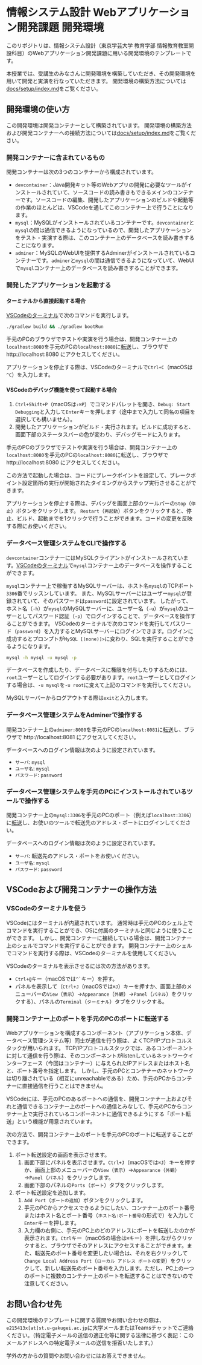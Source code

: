 # 情報システム設計 Webアプリケーション開発課題 開発環境

このリポジトリは、情報システム設計（東京学芸大学 教育学部 情報教育教室開設科目）のWebアプリケーション開発課題に用いる開発環境のテンプレートです。

本授業では、受講生のみなさんに開発環境を構築していただき、その開発環境を用いて開発と実演を行なっていただきます。
開発環境の構築方法については[docs/setup/index.md](docs/setup/index.md)をご覧ください。

## 開発環境の使い方

この開発環境は開発コンテナーとして構築されています。
開発環境の構築方法および開発コンテナーへの接続方法については[docs/setup/index.md](docs/setup/index.md)をご覧ください。

### 開発コンテナーに含まれているもの

開発コンテナーは次の3つのコンテナーから構成されています。
  - `devcontainer`：Java開発キット等のWebアプリの開発に必要なツールがインストールされていて、ソースコードの読み書きもできるメインのコンテナーです。ソースコードの編集、開発したアプリケーションのビルドや起動等の作業のほとんどは、VSCodeを通してこのコンテナー上で行うことになります。
  - `mysql`：MySQLがインストールされているコンテナーです。`devcontainer`と`mysql`の間は通信できるようになっているので、開発したアプリケーションをテスト・実演する際は、このコンテナー上のデータベースを読み書きすることになります。
  - `adminer`：MySQLのWebUIを提供するAdminerがインストールされているコンテナーです。`adminer`と`mysql`の間は通信できるようになっていて、WebUIで`mysql`コンテナー上のデータベースを読み書きすることができます。

### 開発したアプリケーションを起動する

#### ターミナルから直接起動する場合

[VSCodeのターミナル](#vscodeのターミナルを使う)で次のコマンドを実行します。

```sh
./gradlew build && ./gradlew bootRun
```

手元のPCのブラウザでテストや実演を行う場合は、開発コンテナー上の`localhost:8080`を手元のPCの`localhost:8080`に[転送](#開発コンテナー上のポートをPCのポートに転送する)し、ブラウザで http://localhost:8080 にアクセスしてください。

アプリケーションを停止する際は、VSCodeのターミナルで`Ctrl+C`（macOSは`^C`）を入力します。

#### VSCodeのデバッグ機能を使って起動する場合

1. `Ctrl+Shift+P`（macOSは`⇧⌘P`）でコマンドパレットを開き、`Debug: Start Debugging`と入力して`Enter`キーを押します（途中まで入力して同名の項目を選択しても構いません）。
2. 開発したアプリケーションがビルド・実行されます。ビルドに成功すると、画面下部のステータスバーの色が変わり、デバッグモードに入ります。

手元のPCのブラウザでテストや実演を行う場合は、開発コンテナー上の`localhost:8080`を手元のPCの`localhost:8080`に転送し、ブラウザで http://localhost:8080 にアクセスしてください。

この方法で起動した場合は、コードにブレークポイントを設定して、ブレークポイント設定箇所の実行が開始されたタイミングからステップ実行させることができます。

アプリケーションを停止する際は、デバッグを画面上部のツールバーの`Stop`（`停止`）ボタンをクリックします。
`Restart`（`再起動`）ボタンをクリックすると、停止、ビルド、起動までを1クリックで行うことができます。コードの変更を反映する際にお使いください。

### データベース管理システムをCLIで操作する

`devcontainer`コンテナーにはMySQLクライアントがインストールされています。[VSCodeのターミナル](#vscodeのターミナルを使う)で`mysql`コンテナー上のデータベースを操作することができます。

`mysql`コンテナー上で稼働するMySQLサーバーは、ホスト名`mysql`のTCPポート`3306`番でリッスンしています。
また、MySQLサーバーにはユーザー`mysql`が登録されていて、そのパスワードは`password`に設定されています。
したがって、ホスト名（`-h`）が`mysql`のMySQLサーバーに、ユーザー名（`-u`）が`mysql`のユーザーとしてパスワード認証（`-p`）でログインすることで、データベースを操作することができます。
VSCodeのターミナルで次のコマンドを実行してパスワード（`password`）を入力するとMySQLサーバーにログインできます。ログインに成功するとプロンプトが`MySQL [(none)]>`に変わり、SQLを実行することができるようになります。

```sh
mysql -h mysql -u mysql -p
```

データベースを作成したり、データベースに権限を付与したりするためには、`root`ユーザーとしてログインする必要があります。`root`ユーザーとしてログインする場合は、`-u mysql`を`-u root`に変えて上記のコマンドを実行してください。

MySQLサーバーからログアウトする際は`exit`と入力します。

### データベース管理システムをAdminerで操作する

開発コンテナー上の`adminer:8080`を手元のPCの`localhost:8081`に[転送](#開発コンテナー上のポートを手元のpcのポートに転送する)し、ブラウザで http://localhost:8081 にアクセスしてください。

データベースへのログイン情報は次のように設定されています。

- `サーバ`: `mysql`
- `ユーザ名`: `mysql`
- `パスワード`: `password`

### データベース管理システムを手元のPCにインストールされているツールで操作する

開発コンテナー上の`mysql:3306`を手元のPCのポート（例えば`localhost:3306`）に[転送](#開発コンテナー上のポートを手元のpcのポートに転送する)し、お使いのツールで転送先のアドレス・ポートにログインしてください。

データベースへのログイン情報は次のように設定されています。

- `サーバ`: 転送先のアドレス・ポートをお使いください。
- `ユーザ名`: `mysql`
- `パスワード`: `password`

## VSCodeおよび開発コンテナーの操作方法

### VSCodeのターミナルを使う

VSCodeにはターミナルが内蔵されています。
通常時は手元のPCのシェル上でコマンドを実行することができ、OSに付属のターミナルと同じように使うことができます。
しかし、開発コンテナーに接続している場合は、開発コンテナー上のシェルでコマンドを実行することができます。
開発コンテナー上のシェルでコマンドを実行する際は、VSCodeのターミナルを使用してください。

VSCodeのターミナルを表示させるには次の方法があります。

- `Ctrl+@`キー（macOSでは`` ^` ``キー）を押す。
- パネルを表示して（`Ctrl+J`（macOSでは`⌘J`）キーを押すか、画面上部のメニューバーの`View`（`表示`）→`Appearance`（`外観`）→`Panel`（`パネル`）をクリックする）、パネルの`Terminal`（`ターミナル`）タブをクリックする。

### 開発コンテナー上のポートを手元のPCのポートに転送する

Webアプリケーションを構成するコンポーネント（アプリケーション本体、データベース管理システム等）同士が通信を行う際は、よくTCP/IPプロトコルスタックが用いられます。
TCP/IPプロトコルスタックでは、あるコンポーネントに対して通信を行う際は、そのコンポーネントがlistenしているネットワークインターフェース（今回はコンテナー）に与えられたIPアドレスまたはホスト名と、ポート番号を指定します。
しかし、手元のPCとコンテナーのネットワークは切り離されている（相互にunreachableである）ため、手元のPCからコンテナーに直接通信を行うことはできません。

VSCodeには、手元のPCのあるポートへの通信を、開発コンテナー上およびそれと通信できるコンテナー上のポートへの通信とみなして、手元のPCからコンテナー上で実行されているコンポーネントに通信できるようにする「ポート転送」という機能が用意されています。

次の方法で、開発コンテナー上のポートを手元のPCのポートに転送することができます。

1. ポート転送設定の画面を表示させます。
    1. 画面下部にパネルを表示させます。`Ctrl+J`（macOSでは`⌘J`）キーを押すか、画面上部のメニューバーの`View`（`表示`）→`Appearance`（`外観`）→`Panel`（`パネル`）をクリックします。
    2. 画面下部のパネルの`Ports`（`ポート`）タブをクリックします。
2. ポート転送設定を追加します。
    1. `Add Port`（`ポートの追加`）ボタンをクリックします。
    2. 手元のPCからアクセスできるようにしたい、コンテナー上のポート番号またはホスト名とポート番号（`ホスト名:ポート番号`の形式で）を入力して`Enter`キーを押します。
    3. 入力欄の右側に、手元のPC上のどのアドレスにポートを転送したのかが表示されます。`Ctrl`キー（macOSの場合は`⌘`キー）を押しながらクリックすると、ブラウザでそのアドレスにアクセスすることができます。また、転送先のポート番号を変更したい場合は、それを右クリックして`Change Local Address Port`（`ローカル アドレス ポートの変更`）をクリックして、新しい転送先のポート番号を入力します。ただし、PC上の一つのポートに複数のコンテナー上のポートを転送することはできないので注意してください。

## お問い合わせ先

この開発環境のテンプレートに関する質問やお問い合わせの際は、`e215413x[at]st.u-gakugei.ac.jp`に大学メールまたはTeamsチャットでご連絡ください。（特定電子メールの送信の適正化等に関する法律に基づく表記：このメールアドレスへの特定電子メールの送信を拒否いたします。）

学外の方からの質問やお問い合わせにはお答えできません。
